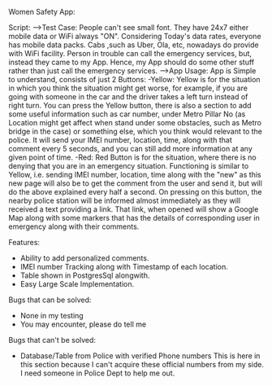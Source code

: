 Women Safety App:

Script:
  -->Test Case:
    People can't see small font. They have 24x7 either mobile data or WiFi always "ON". Considering Today's data rates, everyone has mobile data packs. Cabs ,such as Uber, Ola, etc, nowadays do provide with WiFi facility. Person in trouble can call the emergency services, but, instead they came to my App. Hence, my App should do some other stuff rather than just call the emergency services.
  -->App Usage:
    App is Simple to understand, consists of just 2 Buttons:
    -Yellow:
      Yellow is for the situation in which you think the situation might get worse, for example, if you are going with someone in the car and the driver takes a left turn instead of right turn. You can press the Yellow button, there is also a section to add some useful information such as car number, under Metro Pillar No (as Location might get affect when stand under some obstacles, such as Metro bridge in the case) or something else, which you think would relevant to the police. It will send your IMEI number, location, time, along with that comment every 5 seconds, and you can still add more information at any given point of time.
    -Red:
      Red Button is for the situation, where there is no denying that you are in an emergency situation. Functioning is similar to Yellow, i.e. sending IMEI number, location, time along with the "new" as this new page will also be to get the comment from the user and send it, but will do the above explained every half a second. On pressing on this button, the nearby police station will be informed almost immediately as they will received a text providing a link. That link, when opened will show a Google Map along with some markers that has the details of corresponding user in emergency along with their comments.

Features:
- Ability to add personalized comments.
- IMEI number Tracking along with Timestamp of each location.
- Table shown in PostgresSql alongwith.
- Easy Large Scale Implementation.

Bugs that can be solved:
- None in my testing
- You may encounter, please do tell me

Bugs that can't be solved:
- Database/Table from Police with verified Phone numbers
This is here in this section because I can't acquire these official numbers from my side. I need someone in Police Dept to help me out.
